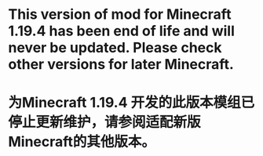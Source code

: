 <h1>This version of mod for Minecraft 1.19.4 has been end of life and will never be updated. Please check other versions for later Minecraft. </h1>
<h1>为Minecraft 1.19.4 开发的此版本模组已停止更新维护，请参阅适配新版Minecraft的其他版本。</h1>
